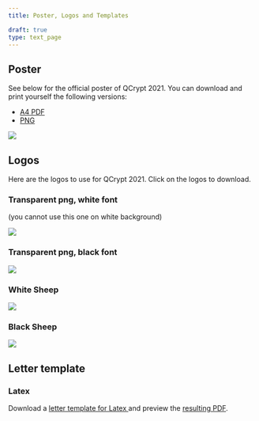 ```yaml
---
title: Poster, Logos and Templates

draft: true
type: text_page
---
```


## Poster
See below for the official poster of QCrypt 2021. You can download and print yourself the following versions:
* <a href="/images/poster/QCryptPoster21.pdf" download>A4 PDF</a>
* <a href="/images/poster/QCryptPoster21.png" download>PNG</a>


<a href="/images/poster/QCryptPoster21.png" download>
  <img id="dark_bg" src="/images/poster/QCryptPoster21.png"/>
</a>


## Logos
Here are the logos to use for QCrypt 2021. Click on the logos to download.

### Transparent png, white font
(you cannot use this one on white background)

<a href="/images/logos/QCr_Logo.png" download>
  <img id="dark_bg" src="/images/logos/QCr_Logo.png"/>
</a>

### Transparent png, black font
<a href="/images/logos/QCr_LogoBlack.png" download>
  <img id="dark_bg" src="/images/logos/QCr_LogoBlack.png"/>
</a>

### White Sheep
<a href="/images/logos/sheep.png" download>
  <img id="dark_bg" src="/images/logos/sheep.png"/>
</a>

### Black Sheep
<a href="/images/logos/black_sheep.png" download>
  <img id="dark_bg" src="/images/logos/black_sheep.png"/>
</a>

## Letter template

### Latex
Download a
<a href="/images/logos/letter.tex" download>
  letter template for Latex
</a>
and preview the <a href="/images/logos/letter.pdf" target="_blank">resulting PDF</a>.
